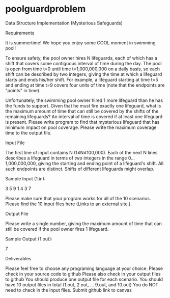# poolguardproblem

Data Structure Implementation (Mysterious Safeguards)

Requirements

It is summertime! We hope you enjoy some COOL moment in swimming pool! 

To ensure safety, the pool owner hires N lifeguards, each of which has a shift that covers some contiguous interval of time during the day. The pool is open from time t=0 until time t=1,000,000,000 on a daily basis, so each shift can be described by two integers, giving the time at which a lifeguard starts and ends his/her shift. For example, a lifeguard starting at time t=5 and ending at time t=9 covers four units of time (note that the endpoints are "points" in time).

Unfortunately, the swimming pool owner hired 1 more lifeguard than he has the funds to support. Given that he must fire exactly one lifeguard, what is the maximum amount of time that can still be covered by the shifts of the remaining lifeguards? An interval of time is covered if at least one lifeguard is present. Please write program to find that mysterious lifeguard that has minimum impact on pool coverage. Please write the maximum coverage time to the output file.

Input File

The first line of input contains N (1≤N≤100,000). Each of the next N lines describes a lifeguard in terms of two integers in the range 0…1,000,000,000, giving the starting and ending point of a lifeguard's shift. All such endpoints are distinct. Shifts of different lifeguards might overlap.

Sample Input (1.in):

3
5 9
1 4
3 7

Please make sure that your program works for all of the 10 scenarios. Please find the 10 input files here (Links to an external site.).

Output File

Please write a single number, giving the maximum amount of time that can still be covered if the pool owner fires 1 lifeguard.

Sample Output (1.out):

7

Deliverables

Please feel free to choose any programing language at your choice. 
Please check in your source code to github
Please also check in your output files to github
You should produce one output file for each scenario. You should have 10 output files in total (1.out, 2.out, … 9.out, and 10.out)
You do NOT need to check in the input files.
Submit github link to canvas
